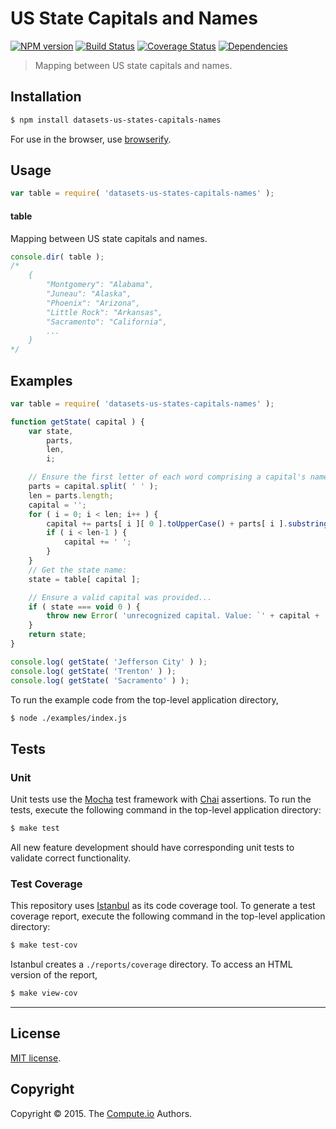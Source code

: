 US State Capitals and Names
===
[![NPM version][npm-image]][npm-url] [![Build Status][travis-image]][travis-url] [![Coverage Status][codecov-image]][codecov-url] [![Dependencies][dependencies-image]][dependencies-url]

> Mapping between US state capitals and names.


## Installation

``` bash
$ npm install datasets-us-states-capitals-names
```

For use in the browser, use [browserify](https://github.com/substack/node-browserify).


## Usage

``` javascript
var table = require( 'datasets-us-states-capitals-names' );
```

#### table

Mapping between US state capitals and names.

``` javascript
console.dir( table );
/*
	{
		"Montgomery": "Alabama",
		"Juneau": "Alaska",
		"Phoenix": "Arizona",
		"Little Rock": "Arkansas",
		"Sacramento": "California",
		...
	}
*/
```


## Examples

``` javascript
var table = require( 'datasets-us-states-capitals-names' );

function getState( capital ) {
	var state,
		parts,
		len,
		i;

	// Ensure the first letter of each word comprising a capital's name is capitalized...
	parts = capital.split( ' ' );
	len = parts.length;
	capital = '';
	for ( i = 0; i < len; i++ ) {
		capital += parts[ i ][ 0 ].toUpperCase() + parts[ i ].substring( 1 );
		if ( i < len-1 ) {
			capital += ' ';
		}
	}
	// Get the state name:
	state = table[ capital ];

	// Ensure a valid capital was provided...
	if ( state === void 0 ) {
		throw new Error( 'unrecognized capital. Value: `' + capital + '`.' );
	}
	return state;
}

console.log( getState( 'Jefferson City' ) );
console.log( getState( 'Trenton' ) );
console.log( getState( 'Sacramento' ) );
```

To run the example code from the top-level application directory,

``` bash
$ node ./examples/index.js
```


## Tests

### Unit

Unit tests use the [Mocha](http://mochajs.org/) test framework with [Chai](http://chaijs.com) assertions. To run the tests, execute the following command in the top-level application directory:

``` bash
$ make test
```

All new feature development should have corresponding unit tests to validate correct functionality.


### Test Coverage

This repository uses [Istanbul](https://github.com/gotwarlost/istanbul) as its code coverage tool. To generate a test coverage report, execute the following command in the top-level application directory:

``` bash
$ make test-cov
```

Istanbul creates a `./reports/coverage` directory. To access an HTML version of the report,

``` bash
$ make view-cov
```


---
## License

[MIT license](http://opensource.org/licenses/MIT).


## Copyright

Copyright &copy; 2015. The [Compute.io](https://github.com/compute-io) Authors.


[npm-image]: http://img.shields.io/npm/v/datasets-us-states-capitals-names.svg
[npm-url]: https://npmjs.org/package/datasets-us-states-capitals-names

[travis-image]: http://img.shields.io/travis/datasets-io/us-states-capitals-names/master.svg
[travis-url]: https://travis-ci.org/datasets-io/us-states-capitals-names

[codecov-image]: https://img.shields.io/codecov/c/github/datasets-io/us-states-capitals-names/master.svg
[codecov-url]: https://codecov.io/github/datasets-io/us-states-capitals-names?branch=master

[dependencies-image]: http://img.shields.io/david/datasets-io/us-states-capitals-names.svg
[dependencies-url]: https://david-dm.org/datasets-io/us-states-capitals-names

[dev-dependencies-image]: http://img.shields.io/david/dev/datasets-io/us-states-capitals-names.svg
[dev-dependencies-url]: https://david-dm.org/dev/datasets-io/us-states-capitals-names

[github-issues-image]: http://img.shields.io/github/issues/datasets-io/us-states-capitals-names.svg
[github-issues-url]: https://github.com/datasets-io/us-states-capitals-names/issues

